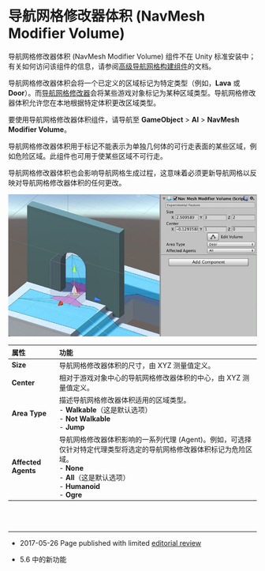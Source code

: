 # 导航网格修改器体积 (NavMesh Modifier Volume)

导航网格修改器体积 (NavMesh Modifier Volume) 组件不在 Unity 标准安装中；有关如何访问该组件的信息，请参阅[高级导航网格构建组件](NavMesh-BuildingComponents.html)的文档。

导航网格修改器体积会将一个已定义的区域标记为特定类型（例如，__Lava__ 或 __Door__）。而[导航网格修改器](class-NavMeshModifier.html)会将某些游戏对象标记为某种区域类型。导航网格修改器体积允许您在本地根据特定体积更改区域类型。

要使用导航网格修改器体积组件，请导航至 __GameObject__ > __AI__ > __NavMesh Modifier Volume__。

导航网格修改器体积用于标记不能表示为单独几何体的可行走表面的某些区域，例如危险区域。此组件也可用于使某些区域不可行走。

导航网格修改器体积也会影响导航网格生成过程，这意味着必须更新导航网格以反映对导航网格修改器体积的任何更改。

![在 Inspector 窗口中打开的导航网格修改器体积 (NavMesh Modifier Volume) 组件](../uploads/Main/class-NavMesh-ModifierVolume-4.jpg)

| __属性__| __功能__ |
|:---|:---| 
| __Size__| 导航网格修改器体积的尺寸，由 XYZ 测量值定义。  |
| __Center__| 相对于游戏对象中心的导航网格修改器体积的中心，由 XYZ 测量值定义。 |
| __Area Type__| 描述导航网格修改器体积适用的区域类型。<br/>- __Walkable__（这是默认选项）<br/> - __Not Walkable__<br/> - __Jump__ |
| __Affected Agents__| 导航网格修改器体积影响的一系列代理 (Agent)。例如，可选择仅针对特定代理类型将选定的导航网格修改器体积标记为危险区域。<br/>- __None__<br/> - __All__（这是默认选项）<br/> - __Humanoid__<br/> - __Ogre__ |

<br/><br/> 

---

* <span class="page-edit"> 2017-05-26  Page published with limited [editorial review](DocumentationEditorialReview.html)
</span>

* <span class="page-history">5.6 中的新功能</span>
